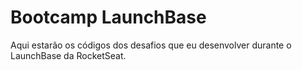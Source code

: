 # Bootcamp LaunchBase

Aqui estarão os códigos dos desafios que eu desenvolver durante o LaunchBase da RocketSeat.
